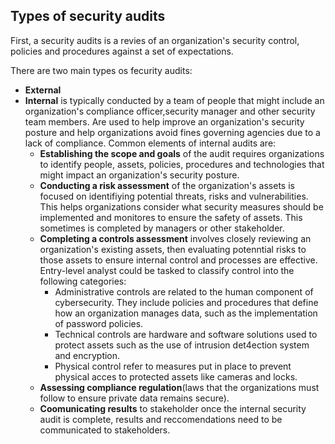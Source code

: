 ## Types of security audits

First, a security audits is a revies of an organization's security control, policies and procedures against a set of expectations.

There are two main types os fecurity audits:
*   **External**
*   **Internal** is typically conducted by a team of people that might include an organization's compliance officer,security manager and other security team members. Are used to help improve an organization's security posture and help organizations avoid fines governing agencies due to a lack of compliance. Common elements of internal audits are:
    *   **Establishing the scope and goals** of the audit requires organizations to identify people, assets, policies, procedures and technologies that might impact an organization's security posture.
    *   **Conducting a risk assessment** of the organization's assets is focused on identifiying potential threats, risks and vulnerabilities. This helps organizations consider what security measures should be implemented and monitores to ensure the safety of assets. This sometimes is completed by managers or other stakeholder.
    *   **Completing a controls assessment** involves closely reviewing an organization's existing assets, then evaluating potenntial risks to those assets to ensure internal control and processes are effective. Entry-level analyst could be tasked to classify control into the following categories:
        *   Administrative controls are related to the human component of cybersecurity. They include policies and procedures that define how an organization manages data, such as the implementation of password policies.
        *   Technical controls are hardware and software solutions used to protect assets such as the use of intrusion det4ection system and encryption.
        *   Physical control refer to measures put in place to prevent physical acces to protected assets like cameras and locks.
    *   **Assessing compliance regulation**(laws that the organizations must follow to ensure private data remains secure).
    *   **Coomunicating results** to stakeholder once the internal security audit is complete, results and reccomendations need to be communicated to stakeholders.